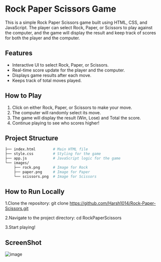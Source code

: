 # Rock Paper Scissors Game

This is a simple Rock Paper Scissors game built using HTML, CSS, and JavaScript. The player can select Rock, Paper, or Scissors to play against the computer, and the game will display the result and keep track of scores for both the player and the computer.

## Features

- Interactive UI to select Rock, Paper, or Scissors.
- Real-time score update for the player and the computer.
- Displays game results after each move.
- Keeps track of total moves played.


## How to Play

1. Click on either Rock, Paper, or Scissors to make your move.
2. The computer will randomly select its move.
3. The game will display the result (Win, Lose) and Total the score.
4. Continue playing to see who scores higher!

## Project Structure

```bash
├── index.html        # Main HTML file
├── style.css         # Styling for the game
├── app.js            # JavaScript logic for the game
└── images/
    ├── rock.png      # Image for Rock
    ├── paper.png     # Image for Paper
    └── scissors.png  # Image for Scissors
```

## How to Run Locally
1.Clone the repository:
    git clone https://github.com/Harsh1014/Rock-Paper-Scissors.git

2.Navigate to the project directory:
  cd RockPaperScissors

3.Start playing!

## ScreenShot
![image](https://github.com/user-attachments/assets/76bdf191-4e57-4ddc-989a-dc13032637bd)

